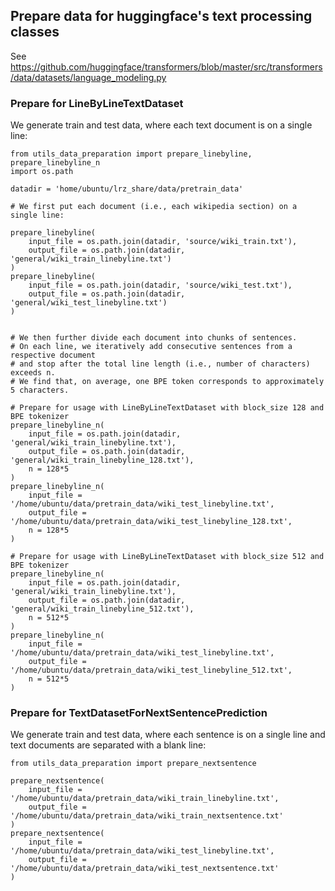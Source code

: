 ## Prepare data for huggingface's text processing classes

See https://github.com/huggingface/transformers/blob/master/src/transformers/data/datasets/language_modeling.py

### Prepare for LineByLineTextDataset

We generate train and test data, where each text document is on a single line:
```
from utils_data_preparation import prepare_linebyline, prepare_linebyline_n
import os.path

datadir = 'home/ubuntu/lrz_share/data/pretrain_data'

# We first put each document (i.e., each wikipedia section) on a single line: 

prepare_linebyline(
    input_file = os.path.join(datadir, 'source/wiki_train.txt'), 
    output_file = os.path.join(datadir, 'general/wiki_train_linebyline.txt')
)
prepare_linebyline(
    input_file = os.path.join(datadir, 'source/wiki_test.txt'), 
    output_file = os.path.join(datadir, 'general/wiki_test_linebyline.txt')
)


# We then further divide each document into chunks of sentences.
# On each line, we iteratively add consecutive sentences from a respective document
# and stop after the total line length (i.e., number of characters) exceeds n. 
# We find that, on average, one BPE token corresponds to approximately 5 characters. 

# Prepare for usage with LineByLineTextDataset with block_size 128 and BPE tokenizer
prepare_linebyline_n(
    input_file = os.path.join(datadir, 'general/wiki_train_linebyline.txt'), 
    output_file = os.path.join(datadir, 'general/wiki_train_linebyline_128.txt'),
    n = 128*5
)
prepare_linebyline_n(
    input_file = '/home/ubuntu/data/pretrain_data/wiki_test_linebyline.txt', 
    output_file = '/home/ubuntu/data/pretrain_data/wiki_test_linebyline_128.txt',
    n = 128*5
)

# Prepare for usage with LineByLineTextDataset with block_size 512 and BPE tokenizer
prepare_linebyline_n(
    input_file = os.path.join(datadir, 'general/wiki_train_linebyline.txt'), 
    output_file = os.path.join(datadir, 'general/wiki_train_linebyline_512.txt'),
    n = 512*5
)
prepare_linebyline_n(
    input_file = '/home/ubuntu/data/pretrain_data/wiki_test_linebyline.txt', 
    output_file = '/home/ubuntu/data/pretrain_data/wiki_test_linebyline_512.txt',
    n = 512*5
)
```

### Prepare for TextDatasetForNextSentencePrediction

We generate train and test data, where each sentence is on a single line and text documents are separated with a blank line:
```
from utils_data_preparation import prepare_nextsentence

prepare_nextsentence(
    input_file = '/home/ubuntu/data/pretrain_data/wiki_train_linebyline.txt',
    output_file = '/home/ubuntu/data/pretrain_data/wiki_train_nextsentence.txt'
)
prepare_nextsentence(
    input_file = '/home/ubuntu/data/pretrain_data/wiki_test_linebyline.txt', 
    output_file = '/home/ubuntu/data/pretrain_data/wiki_test_nextsentence.txt'
)
```
